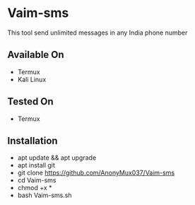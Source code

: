 # Vaim-sms
This tool send unlimited messages in any India phone number

## Available On
- Termux
- Kali Linux

## Tested On
- Termux 

## Installation 
- apt update && apt upgrade
- apt install git
- git clone https://github.com/AnonyMux037/Vaim-sms 
- cd Vaim-sms 
- chmod +x *
- bash Vaim-sms.sh 
 
 
